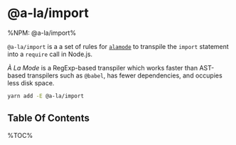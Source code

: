# @a-la/import

%NPM: @a-la/import%

`@a-la/import` is a a set of rules for [`alamode`](https://alamode.cc) to transpile the `import` statement into a `require` call in Node.js.

_À La Mode_ is a RegExp-based transpiler which works faster than AST-based transpilers such as `@babel`, has fewer dependencies, and occupies less disk space.

```sh
yarn add -E @a-la/import
```

## Table Of Contents

%TOC%
